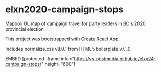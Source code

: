 # elxn2020-campaign-stops
Mapbox GL map of campaign travel for party leaders in BC's 2020 provincial election


This project was bootstrapped with [Create React App](https://github.com/facebook/create-react-app).

Includes normalize.css v8.0.1 from HTML5 boilerplate v7.1.0.

EMBED
[protected-iframe info="https://vs-postmedia.github.io/elxn24-campaign-stops/" height="600"]